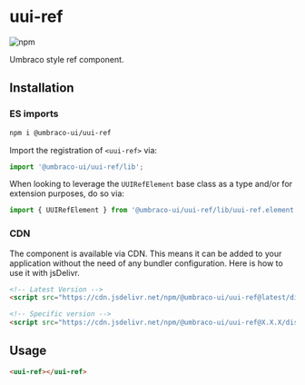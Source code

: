 # uui-ref

![npm](https://img.shields.io/npm/v/@umbraco-ui/uui-ref?logoColor=%231B264F)

Umbraco style ref component.

## Installation

### ES imports

```zsh
npm i @umbraco-ui/uui-ref
```

Import the registration of `<uui-ref>` via:

```javascript
import '@umbraco-ui/uui-ref/lib';
```

When looking to leverage the `UUIRefElement` base class as a type and/or for extension purposes, do so via:

```javascript
import { UUIRefElement } from '@umbraco-ui/uui-ref/lib/uui-ref.element';
```

### CDN

The component is available via CDN. This means it can be added to your application without the need of any bundler configuration. Here is how to use it with jsDelivr.

```html
<!-- Latest Version -->
<script src="https://cdn.jsdelivr.net/npm/@umbraco-ui/uui-ref@latest/dist/uui-ref.min.js"></script>

<!-- Specific version -->
<script src="https://cdn.jsdelivr.net/npm/@umbraco-ui/uui-ref@X.X.X/dist/uui-ref.min.js"></script>
```

## Usage

```html
<uui-ref></uui-ref>
```
